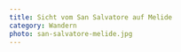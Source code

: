 ```yaml
---
title: Sicht vom San Salvatore auf Melide
category: Wandern
photo: san-salvatore-melide.jpg
---
```


